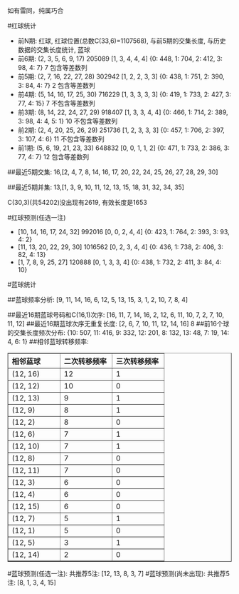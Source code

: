 <!-- 
.. title: 双色球2014083期(2014-07-22)数据分析报告
.. slug: slott-2014083-2014-07-22-report
.. date: 2014-07-23 08:00:00 UTC+08:00
.. tags: Lottery
.. link: 
.. description: 
.. type: text
-->

如有雷同，纯属巧合

<!-- TEASER_END-->

#红球统计

- 前N期: 红球, 红球位置(总数C(33,6)=1107568), 与前5期的交集长度, 与历史数据的交集长度统计, 蓝球
- 前6期: (2, 3, 5, 6, 9, 17) 205089 [1, 3, 4, 4, 4] {0: 448, 1: 704, 2: 412, 3: 98, 4: 7} 7 包含等差数列
- 前5期: (2, 7, 16, 22, 27, 28) 302942 [1, 2, 2, 3, 3] {0: 438, 1: 751, 2: 390, 3: 84, 4: 7} 2 包含等差数列
- 前4期: (5, 14, 16, 17, 25, 30) 716229 [1, 3, 3, 3, 3] {0: 419, 1: 733, 2: 427, 3: 77, 4: 15} 7 不包含等差数列
- 前3期: (8, 14, 22, 24, 27, 29) 918407 [1, 3, 3, 4, 4] {0: 466, 1: 714, 2: 389, 3: 98, 4: 4, 5: 1} 10 不包含等差数列
- 前2期: (2, 4, 20, 25, 26, 29) 251736 [1, 2, 3, 3, 3] {0: 457, 1: 706, 2: 397, 3: 107, 4: 6} 11 不包含等差数列
- 前1期: (5, 6, 19, 21, 23, 33) 648832 [0, 0, 1, 1, 2] {0: 471, 1: 733, 2: 386, 3: 77, 4: 7} 12 包含等差数列

##最近5期交集:
16,[2, 4, 7, 8, 14, 16, 17, 20, 22, 24, 25, 26, 27, 28, 29, 30]

##最近5期并集:
13,[1, 3, 9, 10, 11, 12, 13, 15, 18, 31, 32, 34, 35]

C(30,3)(共54202)没出现有2619, 
有效长度是1653

#红球预测(任选一注)

- [10, 14, 16, 17, 24, 32] 992016 [0, 0, 2, 4, 4] {0: 423, 1: 764, 2: 393, 3: 93, 4: 2}
- [11, 13, 20, 22, 29, 30] 1016562 [0, 2, 3, 4, 4] {0: 436, 1: 738, 2: 406, 3: 82, 4: 13}
- [1, 7, 8, 9, 25, 27] 120888 [0, 1, 3, 3, 4] {0: 438, 1: 732, 2: 411, 3: 84, 4: 10}

#蓝球统计

##蓝球频率分析:
[9, 11, 14, 16, 6, 12, 5, 13, 15, 3, 1, 2, 10, 7, 8, 4]

##最近16期蓝球号码和C(16,1)次序:
[16, 11, 7, 14, 16, 2, 12, 6, 11, 10, 7, 2, 7, 10, 11, 12]
##最近16期蓝球次序无重复长度:
[2, 6, 7, 10, 11, 12, 14, 16] 8
##前16个球的交集长度频次分布:
{10: 507, 11: 416, 9: 332, 12: 201, 8: 132, 13: 48, 7: 19, 14: 4, 6: 1}
##相邻蓝球转移频率:
<table border="1" class="table table-striped dataframe">
  <thead>
    <tr style="text-align: left;">
      <th style="min-width: 100px;">相邻蓝球</th>
      <th style="min-width: 100px;">二次转移频率</th>
      <th style="min-width: 100px;">三次转移频率</th>
    </tr>
  </thead>
  <tbody>
    <tr>
      <td> (12, 16)</td>
      <td> 12</td>
      <td> 1</td>
    </tr>
    <tr>
      <td> (12, 12)</td>
      <td> 10</td>
      <td> 0</td>
    </tr>
    <tr>
      <td> (12, 13)</td>
      <td>  9</td>
      <td> 1</td>
    </tr>
    <tr>
      <td>  (12, 9)</td>
      <td>  8</td>
      <td> 1</td>
    </tr>
    <tr>
      <td>  (12, 2)</td>
      <td>  8</td>
      <td> 0</td>
    </tr>
    <tr>
      <td>  (12, 6)</td>
      <td>  7</td>
      <td> 1</td>
    </tr>
    <tr>
      <td> (12, 10)</td>
      <td>  7</td>
      <td> 1</td>
    </tr>
    <tr>
      <td>  (12, 8)</td>
      <td>  7</td>
      <td> 0</td>
    </tr>
    <tr>
      <td> (12, 11)</td>
      <td>  7</td>
      <td> 0</td>
    </tr>
    <tr>
      <td>  (12, 3)</td>
      <td>  6</td>
      <td> 0</td>
    </tr>
    <tr>
      <td>  (12, 4)</td>
      <td>  6</td>
      <td> 0</td>
    </tr>
    <tr>
      <td> (12, 15)</td>
      <td>  6</td>
      <td> 0</td>
    </tr>
    <tr>
      <td>  (12, 7)</td>
      <td>  5</td>
      <td> 1</td>
    </tr>
    <tr>
      <td>  (12, 1)</td>
      <td>  5</td>
      <td> 0</td>
    </tr>
    <tr>
      <td>  (12, 5)</td>
      <td>  3</td>
      <td> 1</td>
    </tr>
    <tr>
      <td> (12, 14)</td>
      <td>  2</td>
      <td> 0</td>
    </tr>
  </tbody>
</table>
#蓝球预测(任选一注):
共推荐5注: [12, 13, 8, 3, 7]
#蓝球预测(尚未出现):
共推荐5注: [8, 1, 3, 4, 15]

